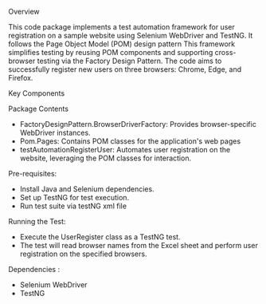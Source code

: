 Overview

This code package implements a test automation framework for user registration on a sample website using Selenium WebDriver and TestNG. It follows the Page Object Model (POM) design pattern 
This framework simplifies testing by reusing POM components and supporting cross-browser testing via the Factory Design Pattern.
The code aims to successfully register new users on three browsers: Chrome, Edge, and Firefox.


Key Components

Package Contents

* FactoryDesignPattern.BrowserDriverFactory: 
  Provides browser-specific WebDriver instances.
* Pom.Pages:
Contains POM classes for the application's web pages
* testAutomationRegisterUser:
Automates user registration on the website, leveraging the POM classes for interaction.


Pre-requisites:

* Install Java and Selenium dependencies.
* Set up TestNG for test execution.
* Run test suite via testNG xml file


Running the Test:

* Execute the UserRegister class as a TestNG test.
* The test will read browser names from the Excel sheet and perform user registration on the specified browsers.
  

Dependencies :

* Selenium WebDriver
* TestNG

